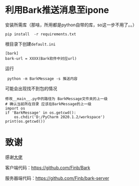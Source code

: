# 利用Bark推送消息至ipone

安装所需库（那啥，所用都是python自带的库，so这一步不用了。。）

```
pip install  -r requirements.txt
```

根目录下创建`default.ini`

```
[bark]
bark-url = XXXX(Bark软件中对应url)
```

运行

```
 python -m BarkMessage -s 推送内容
```

可能会出现找不到包的情况

```
修改__main__.py中的路径为 BarkMessage文件夹的上一级
# 确认当前所在目录 应该在BarkMessage的上一级
import os
if 'BarkMessage' in os.getcwd():
    os.chdir('D:/PyCharm 2020.1.2/workspace')
print(os.getcwd())
```



# 致谢

感谢[大佬](https://github.com/Finb)

客户端代码：https://github.com/Finb/Bark

服务器端代码：https://github.com/Finb/bark-server